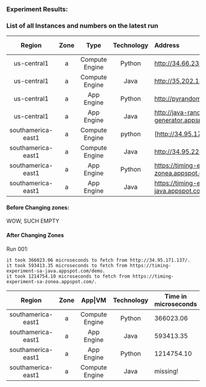 ### Experiment Results: 



### List of all Instances and numbers on the latest run

|       Region       |  Zone   |      Type      | Technology | Address                                            | Time In Microseconds |
| :----------------: | :-----: | :------------: | :--------: | :------------------------------------------------- | -------------------- |
|    us-central1     |    a    | Compute Engine |   Python   | http://34.66.236.240/                              | missing              |
|      us-central1   |     a   | Compute Engine |    Java    | http://35.202.141.106/randNum/                     | missing              |
|      us-central1   | a |   App Engine   |   Python   | http://pyrandomnumbergenerator.appspot.com/              | missing              |
|      us-central1       | a |   App Engine   |    Java    | http://java-random-number-generator.appspot.com/demo                                            | missing              |
| southamerica-east1 |    a    | Compute Engine |   python   | [http://34.95.171.137](http://34.95.171.137/)      | 366023.06            |
| southamerica-east1 |    a    | Compute Engine |    Java    | http://34.95.224.56/randNum/  | missing              |
| southamerica-east1 |    a    |   App Engine   |   Python   | https://timing-experiment-sa-zonea.appspot.com/    | 1214754.10           |
| southamerica-east1 |    a    |   App Engine   |    Java    | https://timing-experiment-sa-java.appspot.com/demo | 593413.35            |



#### Before Changing zones: 

WOW, SUCH EMPTY 

#### After Changing Zones

Run 001:

```
it took 366023.06 microseconds to fetch from http://34.95.171.137/.
it took 593413.35 microseconds to fetch from https://timing-experiment-sa-java.appspot.com/demo.
it took 1214754.10 microseconds to fetch from https://timing-experiment-sa-zonea.appspot.com/.
```

|       Region       | Zone |    App\|VM     | Technology | Time in microseconds |
| :----------------: | :--: | :------------: | :--------: | -------------------- |
| southamerica-east1 |  a   | Compute Engine |   Python   | 366023.06            |
| southamerica-east1 |  a   |   App Engine   |    Java    | 593413.35            |
| southamerica-east1 |  a   |   App Engine   |   Python   | 1214754.10           |
| southamerica-east1 |  a   | Compute Engine |    Java    | missing!             |

